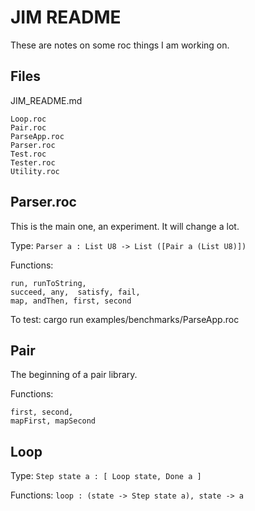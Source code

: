 # JIM README

These are notes on some roc things I am working on.

## Files

JIM_README.md

```
Loop.roc
Pair.roc
ParseApp.roc
Parser.roc
Test.roc
Tester.roc
Utility.roc
```


## Parser.roc

This is the main one, an experiment.  It will change a lot.

Type: `Parser a : List U8 -> List ([Pair a (List U8)])`


Functions:

    run, runToString,
    succeed, any,  satisfy, fail, 
    map, andThen, first, second
   

To test: cargo run examples/benchmarks/ParseApp.roc

## Pair

The beginning of a pair library.

Functions:

    first, second, 
    mapFirst, mapSecond


## Loop

Type: `Step state a : [ Loop state, Done a ]`

Functions: `loop : (state -> Step state a), state -> a`